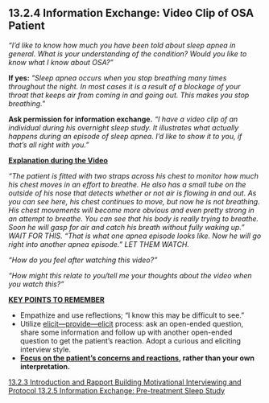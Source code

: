 ## 13.2.4 Information Exchange: Video Clip of OSA Patient

_“I’d like to know how much you have been told about sleep apnea in general. What is your understanding of the condition? Would you like to know what I know about OSA?”_

**If yes:** _"Sleep apnea occurs when you stop breathing many times throughout the night. In most cases it is a result of a blockage of your throat that keeps air from coming in and going out. This makes you stop breathing."_

**Ask permission for information exchange.** _“I have a video clip of an individual during his overnight sleep study. It illustrates what actually happens during an episode of sleep apnea. I’d like to show it to you, if that’s all right with you.”_

**<u>Explanation during the Video</u>**

_“The patient is fitted with two straps across his chest to monitor how much his chest moves in an effort to breathe. He also has a small tube on the outside of his nose that detects whether or not air is flowing in and out. As you can see here, his chest continues to move, but now he is not breathing. His chest movements will become more obvious and even pretty strong in an attempt to breathe. You can see that his body is really trying to breathe. Soon he will gasp for air and catch his breath without fully waking up.” WAIT FOR THIS. “That is what one apnea episode looks like. Now he will go right into another apnea episode.” LET THEM WATCH._

_“How do you feel after watching this video?”_

_“How might this relate to you/tell me your thoughts about the video when you watch this?”_

**<u>KEY POINTS TO REMEMBER</u>**

* Empathize and use reflections; “I know this may be difficult to see.”
* Utilize <u>elicit—provide—elicit</u> process: ask an open-ended question, share some information and follow up with another open-ended question to get the patient’s reaction. Adopt a curious and eliciting interview style.
* **<u>Focus on the patient’s concerns and reactions</u>, rather than your own interpretation.**


<div class="center">
<div class="btn-group">
  <a href=":pages_path:/manuals/motivational-interviewing/13-02-03-introduction-rapport-building.md" class="btn btn-default">
    <span class="glyphicon glyphicon-chevron-left"></span>
    13.2.3 Introduction and Rapport Building
  </a>

  <a href=":pages_path:/manuals/motivational-interviewing" class="btn btn-default">
    <span class="glyphicon glyphicon-chevron-up"></span>
    Motivational Interviewing and Protocol
  </a>

  <a href=":pages_path:/motivational-interviewing/13-02-05-00-info-exchange-pretreatment-sleep-study.md" class="btn btn-success">
    13.2.5 Information Exchange: Pre-treatment Sleep Study
    <span class="glyphicon glyphicon-chevron-right"></span>
  </a>
</div>
</div>
